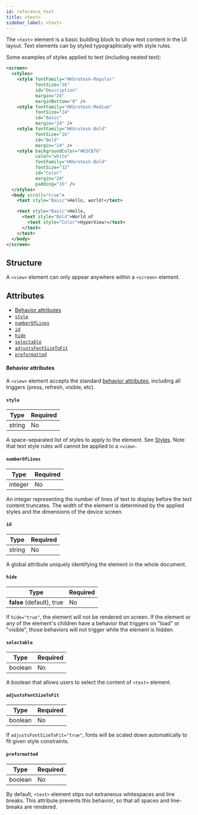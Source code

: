 ```yaml
---
id: reference_text
title: <text>
sidebar_label: <text>
---
```


The `<text>` element is a basic building block to show text content in the UI layout. Text elements can by styled typographically with style rules.

Some examples of styles applied to text (including nested text):

```xml
<screen>
  <styles>
    <style fontFamily="HKGrotesk-Regular"
           fontSize="16"
           id="Description"
           margin="24"
           marginBottom="0" />
    <style fontFamily="HKGrotesk-Medium"
           fontSize="24"
           id="Basic"
           margin="24" />
    <style fontFamily="HKGrotesk-Bold"
           fontSize="16"
           id="Bold"
           margin="24" />
    <style backgroundColor="#63CB76"
           color="white"
           fontFamily="HKGrotesk-Bold"
           fontSize="32"
           id="Color"
           margin="24"
           padding="16" />
  </styles>
  <body scroll="true">
    <text style="Basic">Hello, world!</text>

    <text style="Basic">Hello,
      <text style="Bold">World of
        <text style="Color">HyperView!</text>
      </text>
    </text>
  </body>
</screen>

```

## Structure

A `<view>` element can only appear anywhere within a `<screen>` element.

## Attributes

- [Behavior attributes](#behavior-attributes)
- [`style`](#style)
- [`numberOfLines`](#numberoflines)
- [`id`](#id)
- [`hide`](#hide)
- [`selectable`](#selectable)
- [`adjustsFontSizeToFit`](#adjustsFontSizeToFit)
- [`preformatted`](#preformatted)

#### Behavior attributes

A `<view>` element accepts the standard [behavior attributes](/docs/reference_behavior_attributes), including all triggers (press, refresh, visible, etc).

#### `style`

| Type   | Required |
| ------ | -------- |
| string | No       |

A space-separated list of styles to apply to the element. See [Styles](/docs/reference_style). Note that text style rules will cannot be applied to a `<view>`.

#### `numberOfLines`

| Type    | Required |
| ------- | -------- |
| integer | No       |

An integer representing the number of lines of text to display before the text content truncates. The width of the element is determined by the applied styles and the dimensions of the device screen.

#### `id`

| Type   | Required |
| ------ | -------- |
| string | No       |

A global attribute uniquely identifying the element in the whole document.

#### `hide`

| Type                      | Required |
| ------------------------- | -------- |
| **false** (default), true | No       |

If `hide="true"`, the element will not be rendered on screen. If the element or any of the element's children have a behavior that triggers on "load" or "visible", those behaviors will not trigger while the element is hidden.

#### `selectable`

| Type    | Required |
| ------- | -------- |
| boolean | No       |

A boolean that allows users to select the content of `<text>` element.

#### `adjustsFontSizeToFit`

| Type    | Required |
| ------- | -------- |
| boolean | No       |

If `adjustsFontSizeToFit="true"`, fonts will be scaled down automatically to fit given style constraints.

#### `preformatted`

| Type    | Required |
| ------- | -------- |
| boolean | No       |

By default, `<text>` element stips out extraneous whitespaces and line breaks. This attribute prevents this behavior, so that all spaces and line-breaks are rendered.
